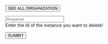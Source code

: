 <!-- TITLE: Remove Organization -->

<button >SEE ALL ORGANIZATION</button>

<p id="p"></p>

<input type="text" id="ID" placeholder="Required"><br>
Enter the Id of the instance you want to delete!

<button >SUMBIT</button>
